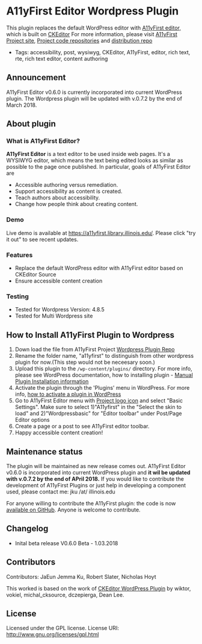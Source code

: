 A11yFirst Editor Wordpress Plugin 
==================================
This plugin replaces the default WordPress editor with <a href="https://a11yfirst.library.illinois.edu/demo/distribution/custom/testdrive.html">A11yFirst editor,</a> which is built on [CKEditor](http://ckeditor.com) For more information, please visit [A11yFirst Project site](https://a11yfirst.library.illinois.edu/),
[Project code repositories](https://github.com/a11yfirst) and [distribution repo](https://github.com/a11yfirst/distribution)

* Tags: accessibility, post, wysiwyg, CKEditor, A11yFirst, editor, rich text, rte, rich text editor, content authoring

## Announcement

A11yFirst Editor v0.6.0 is currently incorporated into current WordPress plugin. The Wordpress plugin will be updated with v.0.7.2 by the end of March 2018.

## About plugin

### What is A11yFirst Editor?

<strong>A11yFirst Editor</strong> is a text editor to be used inside web pages. It's a WYSIWYG editor, which means the text being edited looks as similar as possible to the page once published. In particular, goals of A11yFirst Editor are

* Accessible authoring versus remediation.
* Support accessibility as content is created.
* Teach authors about accessibility.
* Change how people think about creating content.

### Demo

Live demo is available at <a href="https://a11yfirst.library.illinois.edu/">https://a11yfirst.library.illinois.edu/</a>. Please click "try it out" to see recent updates.

### Features

* Replace the default WordPress editor with A11yFirst editor based on CKEditor Source
* Ensure accessible content creation

### Testing

* Tested for Wordpress Version: 4.8.5
* Tested for Multi Wordpress site

## How to Install A11yFirst Plugin to Wordpress

1. Down load the file from A11yFirst Project <a href="https://github.com/a11yfirst/wordpress-plugin">Wordpress Plugin Repo</a>
2. Rename the folder name, "a11yfirst" to distinguish from other wordpress plugin for now.(This step would not be neceesary soon.)
2. Upload this plugin to the `/wp-content/plugins/` directory. For more info, please see WordPress documentation, how to installing plugin - [Manual Plugin Installation information]( https://codex.wordpress.org/Managing_Plugins#Installing_Plugins)
2. Activate the plugin through the 'Plugins' menu in WordPress. For more info, [how to activate a plugin in WordPress](https://psdtowp.net/resources/wordpress-plugins/how-to-activate-plugin-wordpress.html)
3. Go to A11yFirst Editor menu with [Project logo icon](https://a11yfirst.library.illinois.edu/images/allymascot300.png) and select "Basic Settings". Make sure to select 1)"A11yfirst" in the "Select the skin to load" and 2)"Wordpressbasic" for "Editor toolbar" under Post/Page Editor options
4. Create a page or a post to see A11yFirst editor toolbar.
5. Happy accessible content creation!

## Maintenance status

The plugin will be maintained as new release comes out. A11yFirst Editor v0.6.0 is incorporated into current WordPress plugin and <strong>it wil be updated with v.0.7.2 by the end of APril 2018.</strong> If you would like to contribute the development of A11yFirst Plugins or just help in developing a component used, please contact me: jku /at/ illinois.edu

For anyone willing to contribute the A11yFirst plugin: the code is now <a href="https://github.com/a11yfirst/wordpress-plugin">available on GitHub</a>.
Anyone is welcome to contribute. 

## Changelog

* Inital beta release
V0.6.0 Beta - 1.03.2018

## Contributors
Contributors: JaEun Jemma Ku, Robert Slater, Nicholas Hoyt

This worked is based on the work of <a href="https://wordpress.org/plugins/ckeditor-for-wordpress/">CKEditor WordPress Plugin</a> by wiktor, vokiel, michal_cksource, dczepierga, Dean Lee.

## License

Licensed under the GPL license. 
License URI: http://www.gnu.org/licenses/gpl.html



